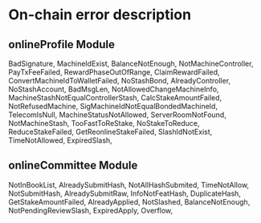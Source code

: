 # On-chain error description

## onlineProfile Module

BadSignature,
MachineIdExist,
BalanceNotEnough,
NotMachineController,
PayTxFeeFailed,
RewardPhaseOutOfRange,
ClaimRewardFailed,
ConvertMachineIdToWalletFailed,
NoStashBond,
AlreadyController,
NoStashAccount,
BadMsgLen,
NotAllowedChangeMachineInfo,
MachineStashNotEqualControllerStash,
CalcStakeAmountFailed,
NotRefusedMachine,
SigMachineIdNotEqualBondedMachineId,
TelecomIsNull,
MachineStatusNotAllowed,
ServerRoomNotFound,
NotMachineStash,
TooFastToReStake,
NoStakeToReduce,
ReduceStakeFailed,
GetReonlineStakeFailed,
SlashIdNotExist,
TimeNotAllowed,
ExpiredSlash,

## onlineCommittee Module

NotInBookList,
AlreadySubmitHash,
NotAllHashSubmited,
TimeNotAllow,
NotSubmitHash,
AlreadySubmitRaw,
InfoNotFeatHash,
DuplicateHash,
GetStakeAmountFailed,
AlreadyApplied,
NotSlashed,
BalanceNotEnough,
NotPendingReviewSlash,
ExpiredApply,
Overflow,
